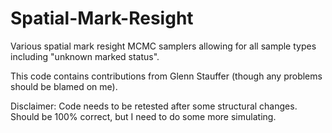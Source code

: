 # Spatial-Mark-Resight
Various spatial mark resight MCMC samplers allowing for all sample types including "unknown marked status".

This code contains contributions from Glenn Stauffer (though any problems should be blamed on me).

Disclaimer: Code needs to be retested after some structural changes. Should be 100% correct, but I need to do some more simulating.
